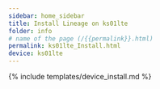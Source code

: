 ```yaml
---
sidebar: home_sidebar
title: Install Lineage on ks01lte
folder: info
# name of the page (/{{permalink}}.html)
permalink: ks01lte_Install.html
device: ks01lte
---
```

{% include templates/device_install.md %}
